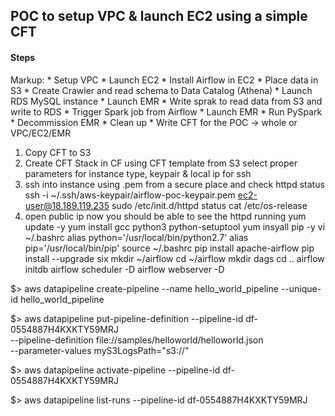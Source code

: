 ## POC to setup VPC & launch EC2 using a simple CFT ##

#### Steps ####
Markup: * Setup VPC
        * Launch EC2
        * Install Airflow in EC2
        * Place data in S3
        * Create Crawler and read schema to Data Catalog (Athena)
        * Launch RDS MySQL instance
        * Launch EMR
        * Write sprak to read data from S3 and write to RDS
        * Trigger Spark job from Airflow
            * Launch EMR
            * Run PySpark
            * Decommission EMR
        * Clean up
        * Write CFT for the POC -> whole or VPC/EC2/EMR


1. Copy CFT to S3
2. Create CFT Stack in CF using CFT template from S3
    select proper parameters for instance type, keypair & local ip for ssh
3. ssh into instance using .pem from a secure place and check httpd status
    ssh -i ~/.ssh/aws-keypair/airflow-poc-keypair.pem ec2-user@18.189.119.235
    sudo /etc/init.d/httpd status
    cat /etc/os-release
4. open public ip now you should be able to see the httpd running
    yum update -y
    yum install gcc python3 python-setuptool
    yum insyall pip -y
    vi ~/.bashrc
    alias python='/usr/local/bin/python2.7'
    alias pip='/usr/local/bin/pip'
    source ~/.bashrc
    pip install apache-airflow
    pip install --upgrade six
    mkdir ~/airflow
    cd ~/airflow
    mkdir dags
    cd ..
    airflow initdb
    airflow scheduler -D
    airflow webserver -D
    

  $> aws datapipeline create-pipeline --name hello_world_pipeline --unique-id hello_world_pipeline
 
  $> aws datapipeline put-pipeline-definition --pipeline-id df-0554887H4KXKTY59MRJ \
  --pipeline-definition file://samples/helloworld/helloworld.json \
  --parameter-values myS3LogsPath="s3://<your s3 logging path>"
  
  $> aws datapipeline activate-pipeline --pipeline-id df-0554887H4KXKTY59MRJ
  
  $> aws datapipeline list-runs --pipeline-id df-0554887H4KXKTY59MRJ